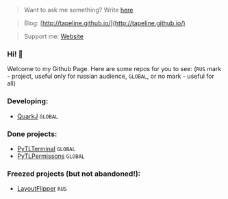 > Want to ask me something? Write [here](https://github.com/Tapeline/Tapeline/issues/new)

> Blog: [http://tapeline.github.io/](http://tapeline.github.io/)

> Support me: [Website](http://tapeline.github.io/support)


### Hi! 👋
Welcome to my Github Page. Here are some repos for you to see:
(`RUS` mark - project, useful only for russian audience,
`GLOBAL`, or no mark - useful for all)
### Developing:
- [QuarkJ](http://github.com/Tapeline/quark) `GLOBAL`

### Done projects:
- [PyTLTerminal](http://github.com/Tapeline/pytlterminal) `GLOBAL`
- [PyTLPermissons](http://github.com/Tapeline/pytlpermissions) `GLOBAL`

### Freezed projects (but not abandoned!):
- [LayoutFlipper](http://github.com/Tapeline/layoutflipper) `RUS`

